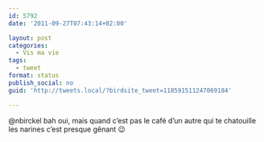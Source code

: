 ```yaml
---
id: 5792
date: '2011-09-27T07:43:14+02:00'

layout: post
categories:
  - Vis ma vie
tags:
  - tweet
format: status
publish_social: no
guid: 'http://tweets.local/?birdsite_tweet=118591511247069184'

---
```


@nbirckel bah oui, mais quand c’est pas le café d’un autre qui te chatouille les narines c’est presque gênant 😉